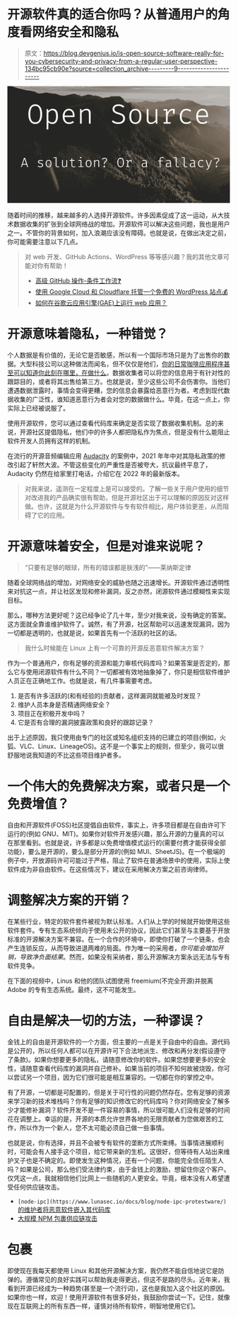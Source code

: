 # 开源软件真的适合你吗？从普通用户的角度看网络安全和隐私

> 原文：<https://blog.devgenius.io/is-open-source-software-really-for-you-cybersecurity-and-privacy-from-a-regular-user-perspective-134bc95cb90e?source=collection_archive---------9----------------------->

![](img/0fb1a6000f03a72615c27c6c92405995.png)

随着时间的推移，越来越多的人选择开源软件。许多因素促成了这一运动，从大技术数据收集的扩张到全球网络战的增加。开源软件可以解决这些问题，我也是用户之一。不管你的背景如何，加入浪潮应该没有障碍。也就是说，在做出决定之前，你可能需要注意以下几点。

> 对 web 开发、GitHub Actions、WordPress 等等感兴趣？我的其他文章可能对你有帮助！
> - [高级 GitHub 操作-条件工作流❓](https://hungvu.tech/advanced-github-actions-conditional-workflow)
> - [使用 Google Cloud 和 Cloudflare 托管一个免费的 WordPress 站点💰](https://hungvu.tech/host-and-optimize-a-wordpress-site-for-almost-free-using-gcp-and-cloudflare)
> - [如何在谷歌云应用引擎(GAE)上运行 web 应用？](https://hungvu.tech/3-ways-to-host-a-single-page-application-on-google-app-engine)

# 开源意味着隐私，一种错觉？

个人数据是有价值的，无论它是否敏感，所以有一个国际市场只是为了出售你的数据。大型科技公司以这种做法而闻名，但不仅仅是他们，[你的日常咖啡应用程序甚至可以知道你此刻在哪里，在做什么](https://www.wired.com/story/tim-hortons-coffee-app-location-data-tracking/)。数据收集者可以将您的信息用于有针对性的跟踪目的，或者将其出售给第三方。也就是说，至少这些公司不会伤害你。当他们遭遇数据泄露时，事情会变得更糟，您的信息会暴露给恶意行为者。考虑到现代数据收集的广泛性，谁知道恶意行为者会对您的数据做什么。毕竟，在这一点上，你实际上已经被说服了。

使用开源软件，您可以通过查看代码库来确定是否实现了数据收集机制。总的来说，开源社区提倡隐私，他们中的许多人都把隐私作为焦点，但是没有什么能阻止软件开发人员拥有这样的机制。

在流行的开源音频编辑应用 [Audacity](https://www.engadget.com/audacity-privacy-policy-spyware-accusations-data-collection-210001803.html) 的案例中，2021 年年中对其隐私政策的修改引起了轩然大波。不管这些变化的严重性是否被夸大，抗议最终平息了，Audacity 仍然在给家里打电话，介绍它在 2022 年的最新版本。

> 对我来说，遥测在一定程度上是可以接受的。了解一些关于用户使用的细节对改进我的产品确实很有帮助，但是开源社区出于可以理解的原因反对这样做。也许，这就是为什么开源软件与专有软件相比，用户体验更差，从而阻碍了它的应用。

# 开源意味着安全，但是对谁来说呢？

> “只要有足够的眼球，所有的错误都是肤浅的”——莱纳斯定律

随着全球网络战的增加，对网络安全的威胁也随之迅速增长。开源软件通过透明性来对抗这一点，并让社区发现和修补漏洞，反之亦然，闭源软件通过模糊性来实现目标。

那么，哪种方法更好呢？这已经争论了几十年，至少对我来说，没有确定的答案。这方面就全靠谁维护软件了。诚然，有了开源，社区帮助可以迅速发现漏洞，因为一切都是透明的，也就是说，如果首先有一个活跃的社区的话。

> 我什么时候能在 Linux 上有一个可靠的开源反恶意软件解决方案？

作为一个普通用户，你有足够的资源和能力审核代码库吗？如果答案是否定的，那么它与使用闭源软件有什么不同？一切都被有效地抽象掉了，你只是相信软件维护人员正在正确地工作。也就是说，有几件事需要考虑。

1.  是否有许多活跃的(和有经验的)贡献者，这样漏洞就能被及时发现？
2.  维护人员本身是否精通网络安全？
3.  项目正在积极开发中吗？
4.  它是否有合理的漏洞披露政策和良好的跟踪记录？

出于上述原因，我只使用由专门的社区或知名组织支持的已建立的项目(例如，火狐、VLC、Linux、LineageOS)。这不是一个事实上的规则，但至少，我可以很舒服地说我知道的不比这些项目维护者多。

# 一个伟大的免费解决方案，或者只是一个免费增值？

自由和开源软件(FOSS)社区提倡自由软件，事实上，许多项目都是在自由许可下运行的(例如 GNU、MIT)。如果你对软件开发感兴趣，那么开源的力量真的可以在那里看到。也就是说，许多都是以免费增值模式运行的(需要付费才能获得全部功能)，要么是开源的，要么是部分开源的(例如 MUI、SheetJS)。在一个极端的例子中，开放源码许可可能过于严格，阻止了软件在普通场景中的使用，实际上使软件成为非自由软件。在这些情况下，建议在采用解决方案之前咨询律师。

# 调整解决方案的开销？

在某些行业，特定的软件套件被视为默认标准。人们从上学的时候就开始使用这些软件套件。专有生态系统倾向于使用未公开的协议，因此它们甚至与主要基于开放标准的开源解决方案不兼容。在一个合作的环境中，即使你打破了一个链条，也会产生连锁反应，从而导致进退两难的局面。作为唯一的采用者，*你可能会增加开销，导致净负面结果*。然而，如果没有采纳者，那么开源解决方案永远无法与专有软件竞争。

在下面的视频中，Linus 和他的团队试图使用 freemium(不完全开源)并脱离 Adobe 的专有生态系统。最终，这不可能发生。

# 自由是解决一切的方法，一种谬误？

金钱上的自由是开源软件的一个方面，但主要的一点是关于自由中的自由。源代码是公开的，所以任何人都可以在开源许可下合法地派生、修改和再分发(假设遵守了条款)。如果你想要更多的隐私，请随意修改你的软件。如果您想要更多的安全性，请随意查看代码库的漏洞并自己修补。如果当前的项目不知何故被烧毁，你可以尝试另一个项目，因为它们很可能是相互兼容的。一切都在你的掌控之中。

有了开源，一切都是可配置的，但是关于可行性的问题仍然存在。您有足够的资源来学习新的技术堆栈吗？你有足够的知识修改它的代码库吗？你对网络安全了解多少才能修补漏洞？软件开发不是一件容易的事情，所以很可能人们没有足够的时间花在调整上。幸运的是，开源的本质允许世界各地的无限贡献者为您做艰苦的工作，所以作为一个新人，您不太可能必须自己做一些事情。

也就是说，你有选择，并且不会被专有软件的垄断方式所束缚。当事情进展顺利时，可能会有人接手这个项目，给它带来新的生机。这很好，但等待有人站出来维护叉子也是不确定的。即使发生这种情况，还有一个问题，你能完全信任陌生人吗？如果是公司，那么他们受法律约束，由于金钱上的激励，想留住你这个客户。仅凭这一点，我就相信他们比网上一些随机的人更安全。毕竟，根本没有人希望遭受任何供应链攻击。

*   `[node-ipc](https://www.lunasec.io/docs/blog/node-ipc-protestware/)` [的维护者将恶意软件嵌入其代码库](https://www.lunasec.io/docs/blog/node-ipc-protestware/)
*   [大规模 NPM 包裹供应链攻击](https://thehackernews.com/2022/03/a-threat-actor-dubbed-red-lili-has-been.html)

# 包裹

即使现在我每天都使用 Linux 和其他开源解决方案，我仍然不能自信地说它是防弹的。遵循常见的良好实践可以帮助我走得更远，但这不是路的尽头。近年来，我看到开源已经成为一种趋势(甚至是一个流行词)，这也是我加入这个社区的原因。如果你也一样，欢迎！使用开源软件有很多好处，我鼓励你尝试一下。记住，就像现在互联网上的所有东西一样，谨慎对待所有软件，明智地使用它们。